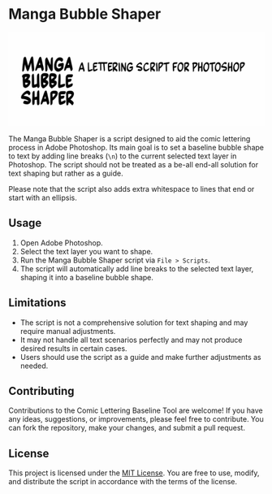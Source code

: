 # Manga Bubble Shaper

![](https://github.com/Codecy2160/manga-bubble-shaper/blob/master/header.gif)

The Manga Bubble Shaper is a script designed to aid the comic lettering process in Adobe Photoshop. Its main goal is to set a baseline bubble shape to text by adding line breaks (`\n`) to the current selected text layer in Photoshop. The script should not be treated as a be-all end-all solution for text shaping but rather as a guide.

Please note that the script also adds extra whitespace to lines that end or start with an ellipsis.

## Usage

1. Open Adobe Photoshop.
2. Select the text layer you want to shape.
3. Run the Manga Bubble Shaper script via ```File > Scripts```.
4. The script will automatically add line breaks to the selected text layer, shaping it into a baseline bubble shape.

## Limitations

- The script is not a comprehensive solution for text shaping and may require manual adjustments.
- It may not handle all text scenarios perfectly and may not produce desired results in certain cases.
- Users should use the script as a guide and make further adjustments as needed.

## Contributing

Contributions to the Comic Lettering Baseline Tool are welcome! If you have any ideas, suggestions, or improvements, please feel free to contribute. You can fork the repository, make your changes, and submit a pull request.

## License

This project is licensed under the [MIT License](LICENSE). You are free to use, modify, and distribute the script in accordance with the terms of the license.